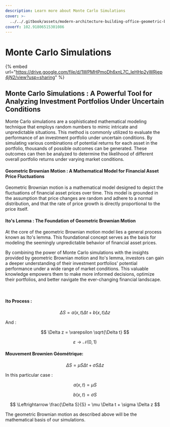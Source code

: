 ```yaml
---
description: Learn more about Monte Carlo Simulations
cover: >-
  ../../.gitbook/assets/modern-architecture-building-office-geometric-blue-2560x1440-6640.jpeg
coverY: 102.91806515301086
---
```


# Monte Carlo Simulations

{% embed url="https://drive.google.com/file/d/1WPMHPmoDh6xnL7C_IeHHp2yWRjep4jN2/view?usp=sharing" %}

## **Monte Carlo Simulations : A Powerful Tool for Analyzing Investment Portfolios Under Uncertain Conditions**

Monte Carlo simulations are a sophisticated mathematical modeling technique that employs random numbers to mimic intricate and unpredictable situations. This method is commonly utilized to evaluate the performance of an investment portfolio under uncertain conditions. By simulating various combinations of potential returns for each asset in the portfolio, thousands of possible outcomes can be generated. These outcomes can then be analyzed to determine the likelihood of different overall portfolio returns under varying market conditions.

#### **Geometric Brownian Motion : A Mathematical Model for Financial Asset Price Fluctuations**

Geometric Brownian motion is a mathematical model designed to depict the fluctuations of financial asset prices over time. This model is grounded in the assumption that price changes are random and adhere to a normal distribution, and that the rate of price growth is directly proportional to the price itself.

#### **Ito's Lemma : The Foundation of Geometric Brownian Motion**

At the core of the geometric Brownian motion model lies a general process known as Ito's lemma. This foundational concept serves as the basis for modeling the seemingly unpredictable behavior of financial asset prices.

By combining the power of Monte Carlo simulations with the insights provided by geometric Brownian motion and Ito's lemma, investors can gain a deeper understanding of their investment portfolios' potential performance under a wide range of market conditions. This valuable knowledge empowers them to make more informed decisions, optimize their portfolios, and better navigate the ever-changing financial landscape.

<figure><img src="../../.gitbook/assets/Capture d’écran 2023-11-04 à 22.04.53.png" alt=""><figcaption></figcaption></figure>

#### **Ito Process :**

$$
\Delta S = a(x, t) \Delta t + b(x, t) \Delta z
$$

And :

$$
\Delta z = \varepsilon \sqrt{\Delta t}
$$

$$
\varepsilon \to \mathcal{N}(0, 1)
$$

#### **Mouvement Brownien Géométrique:**

$$
\Delta S = \mu S \Delta t + \sigma S \Delta z
$$

In this particular case :

$$
a(x, t) = \mu S
$$

$$
b(x, t) = \sigma S
$$

$$
\Leftrightarrow \frac{\Delta S}{S} = \mu \Delta t + \sigma \Delta z
$$

The geometric Brownian motion as described above will be the mathematical basis of our simulations.

<figure><img src="../../.gitbook/assets/Capture d’écran 2023-11-04 à 16.02.37.png" alt=""><figcaption></figcaption></figure>
